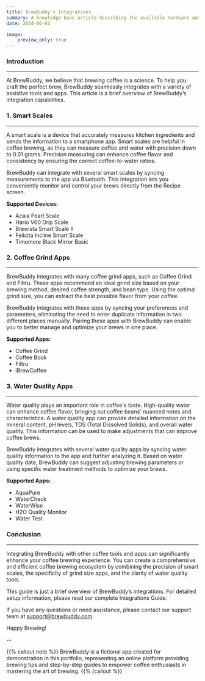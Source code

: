 ```yaml
---
title: BrewBuddy's Integrations
summary: A knowledge base article describing the available hardware and software integrations for the fictional BrewBuddy app. 
date: 2024-06-01

image:
    preview_only: true
---
```


### Introduction
---

At BrewBuddy, we believe that brewing coffee is a science. To help you craft the perfect brew, BrewBuddy seamlessly integrates with a variety of assistive tools and apps. This article is a brief overview of BrewBuddy’s integration capabilities. <br>


### 1. Smart Scales
---

A smart scale is a device that accurately measures kitchen ingredients and sends the information to a smartphone app. Smart scales are helpful in coffee brewing, as they can measure coffee and water with precision down to 0.01 grams. Precision measuring can enhance coffee flavor and consistency by ensuring the correct coffee-to-water ratios.<br>

BrewBuddy can integrate with several smart scales by syncing measurements to the app via Bluetooth. This integration lets you conveniently monitor and control your brews directly from the Recipe screen.


**Supported Devices:**

- Acaia Pearl Scale
- Hario V60 Drip Scale
- Brewista Smart Scale II
- Felicita Incline Smart Scale
- Timemore Black Mirror Basic <br>


### 2. Coffee Grind Apps
---

BrewBuddy integrates with many coffee grind apps, such as Coffee Grind and Filtru. These apps recommend an ideal grind size based on your brewing method, desired coffee strength, and bean type. Using the optimal grind size, you can extract the best possible flavor from your coffee.<br>

BrewBuddy integrates with these apps by syncing your preferences and parameters, eliminating the need to enter duplicate information in two different places manually. Pairing these apps with BrewBuddy can enable you to better manage and optimize your brews in one place.<br>

**Supported Apps:**
- Coffee Grind
- Coffee Book
- Filtru
- iBrewCoffee <br>


### 3. Water Quality Apps
---

Water quality plays an important role in coffee's taste. High-quality water can enhance coffee flavor, bringing out coffee beans' nuanced notes and characteristics. A water quality app can provide detailed information on the mineral content, pH levels, TDS (Total Dissolved Solids), and overall water quality. This information can be used to make adjustments that can improve coffee brews. <br>

BrewBuddy integrates with several water quality apps by syncing water quality information to the app and further analyzing it. Based on water quality data, BrewBuddy can suggest adjusting brewing parameters or using specific water treatment methods to optimize your brews. <br>

**Supported Apps:**
- AquaPure
- WaterCheck
- WaterWise
- H2O Quality Monitor
- Water Test <br>

### Conclusion
---

Integrating BrewBuddy with other coffee tools and apps can significantly enhance your coffee brewing experience. You can create a comprehensive and efficient coffee brewing ecosystem by combining the precision of smart scales, the specificity of grind size apps, and the clarity of water quality tools. <br>

This guide is just a brief overview of BrewBuddy’s integrations. For detailed setup information, please read our complete Integrations Guide. <br>

If you have any questions or need assistance, please contact our support team at support@brewbuddy.com. <br>

Happy Brewing! <br>

--
<br>

{{% callout note %}}
BrewBuddy is a fictional app created for demonstration in this portfolio, representing an online platform providing brewing tips and step-by-step guides to empower coffee enthusiasts in mastering the art of brewing.
{{% /callout %}}

<br>
